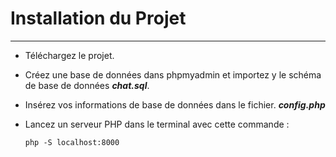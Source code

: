 # Installation du Projet
---------------------------------------------------
* Téléchargez le projet.

* Créez une base de données dans phpmyadmin et importez y le schéma de base de données ***chat.sql***.

* Insérez vos informations de base de données dans le fichier. ***config.php***

* Lancez un serveur PHP dans le terminal avec cette commande :

  <code>php -S localhost:8000</code>

